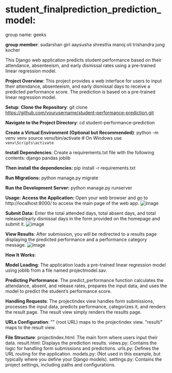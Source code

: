 # student_finalprediction_prediction_model:
group name: geeks

**group member**:
sudarshan giri
aaysusha shrestha 
manoj oli 
trishandra jung kocher





This Django web application predicts student performance based on their attendance, absenteeism, and early dismissal rates using a pre-trained linear regression model.


**Project Overview**:
This project provides a web interface for users to input their attendance, absenteeism, and early dismissal days to receive a predicted performance score. The prediction is based on a pre-trained linear regression model.

**Setup**:
**Clone the Repository**:
git clone https://github.com/yourusername/student-performance-prediction.git

**Navigate to the Project Directory**:
cd student-performance-prediction

**Create a Virtual Environment (Optional but Recommended)**:
python -m venv venv
source venv/bin/activate  # On Windows use `venv\Scripts\activate`

**Install Dependencies**:
Create a requirements.txt file with the following contents:
django
pandas
joblib

**Then install the dependencies:**
pip install -r requirements.txt

**Run Migrations:**
python manage.py migrate

**Run the Development Server:**
python manage.py runserver

**Usage:**
**Access the Application:**
Open your web browser and go to http://localhost:8000/ to access the main page of the web app.
![image](https://github.com/user-attachments/assets/0075dd92-f836-4347-9d27-f6dc8f140be6)

**Submit Data:**
Enter the total attended days, total absent days, and total released/early dismissal days in the form provided on the homepage and submit it.
![image](https://github.com/user-attachments/assets/14372bc2-71f5-49dd-a4d9-25cd56f0632d)


**View Results**:
After submission, you will be redirected to a results page displaying the predicted performance and a performance category message.
![image](https://github.com/user-attachments/assets/abcf5f1d-cc4a-40ff-8888-8234b351cf49)



**How It Works**:

**Model Loading**:
The application loads a pre-trained linear regression model using joblib from a file named projectmodel.sav.

**Predicting Performance**:
The predict_performance function calculates the attendance, absent, and release rates, prepares the input data, and uses the model to predict the student’s performance score.

**Handling Requests**:
The projectindex view handles form submissions, processes the input data, predicts performance, categorizes it, and renders the result page.
The result view simply renders the results page.

**URLs Configuration**:
"" (root URL) maps to the projectindex view.
"result/" maps to the result view.

**File Structure**:
projectindex.html: The main form where users input their data.
result.html: Displays the prediction results.
views.py: Contains the logic for handling form submissions and predictions.
urls.py: Defines the URL routing for the application.
models.py: (Not used in this example, but typically where you define your Django models).
settings.py: Contains the project settings, including paths and configurations.
